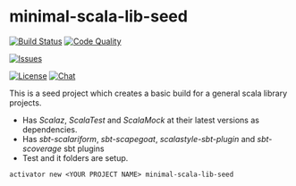 minimal-scala-lib-seed
=========================

[![Build Status][build-status-badge]][build-status-url]
[![Code Quality][code-quality-badge]][code-quality-url]

[![Issues][issues-badge]][issues-url]

[![License][license-badge]][license-url]
[![Chat][chat-badge]][chat-url]

This is a seed project which creates a basic build for a general scala library projects.

* Has *Scalaz*, *ScalaTest* and *ScalaMock* at their latest versions as dependencies.
* Has *sbt-scalariform*, *sbt-scapegoat*, *scalastyle-sbt-plugin* and *sbt-scoverage* sbt plugins
* Test and it folders are setup.

```
activator new <YOUR PROJECT NAME> minimal-scala-lib-seed
```

[build-status-badge]: https://img.shields.io/travis/yeghishe/minimal-scala-lib-seed.svg?style=flat-square
[build-status-url]: https://travis-ci.org/yeghishe/minimal-scala-lib-seed
[code-quality-badge]: https://img.shields.io/codacy/e7c42361e393412e84f50d955aefad66.svg?style=flat-square
[code-quality-url]: https://www.codacy.com/app/ypiruzyan/minimal-scala-lib-seed
[issues-badge]: https://img.shields.io/github/issues/yeghishe/minimal-scala-lib-seed.svg?style=flat-square
[issues-url]: https://github.com/yeghishe/minimal-scala-lib-seed/issues
[license-badge]: https://img.shields.io/badge/License-Apache%202-blue.svg?style=flat-square
[license-url]: LICENSE
[chat-badge]: https://img.shields.io/badge/gitter-join%20chat-brightgreen.svg?style=flat-square
[chat-url]: https://gitter.im/yeghishe/minimal-scala-lib-seed
